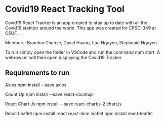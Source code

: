 # Covid19 React Tracking Tool

Covid19 React Tracker is an app created to stay up to date with all the Covid19 statitics around the world. This app was created for CPSC-349 at CSUF.

Members: Brandon Chenze, David Huang, Loc Nguyen, Stephanie Nguyen

To run simply open the folder in VSCode and run the command npm start. A webrowser will then open displaying the Covid19 Tracker.

<h2>Requirements to run</h2>

Axios
npm install --save  axios

Count Up
npm install --save  react-countup

React Chart Js
npm install --save react-chartjs-2 chart.js

React Leaflet
npm install react react-dom leaflet
npm install react-leaflet
